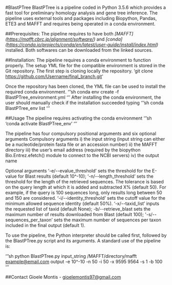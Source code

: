 #BlastPTree
BlastPTree is a pipeline coded in Python 3.5.6 which provides a fast tool for preliminary homology analysis and gene tree inference. The pipeline uses external tools and packages including Biopython, Pandas, ETE3 and MAFFT and requires being operated in a conda environment. 


##Prerequisites:
The pipeline requires to have both *[MAFFT] (https://mafft.cbrc.jp/alignment/software/)* and *[conda] (https://conda.io/projects/conda/en/latest/user-guide/install/index.html)* installed. Both softwares can be downloaded from the linked sources. 

##Installation:
The pipeline requires a conda environment to function properly. The setup YML file for the compatible environment is stored in the Git repository. The first step is cloning locally the repository.
‘git clone https://github.com/Username/final_branch.git'

Once the repository has been cloned, the YML file can be used to install the required conda environment.
‘’’sh
conda env create -f BlastPTree_environment.yml
‘’’
After installing the conda environment, the user should manually check if the installation succeeded typing
‘’’sh
conda BlastPTree_env list
‘’’

##Usage
The pipeline requires activating the conda environment
‘’’sh
‘conda activate BlastPTree_env’
‘’’

The pipeline has four compulsory positional arguments and six optional arguments
Compulsory arguments
i) the input string (input string can either be a nucleotide/protein fasta file or an accession number)
ii) the MAFFT directory 
iii) the user’s email address (required by the biopython Bio.Entrez.efetch() module to connect to the NCBI servers) 
iv) the output name

Optional arguments
‘-e/--evalue_threshold’ sets the threshold for the E-value for Blast results (default 10^-10); 
‘-n/--length_threshold’ sets the threshold for the length of the retrieved sequences. The tolerance is based on the query length at which it is added and subtracted X% (default 50). For example, if the query is 100 sequences long, only results long between 50 and 150 are considered.
‘-i/--identity_threshold’ sets the cutoff value for the minimum allowed sequence identity (default 50%). 
‘-x/--taxid_list’ inputs the requested list of taxid (default None); 
-b/--retrieve_blast sets the maximum number of results downloaded from Blast (default 100); 
'-s/--sequences_per_taxon’ sets the maximum number of sequences per taxon included in the final output (default 1). 


To use the pipeline, the Python interpreter should be called first, followed by the BlastPTree.py script and its arguments. A standard use of the pipeline is:

‘’’sh
python BlastPTree.py input_string /MAFFT/directory/mafft example@email.com output -e 10^-10 -n 50 -i 50 -x 9595 9564 -s 1 -b 100
‘’’



##Contact
Gioele Montis - gioelemontis97@gmail.com
